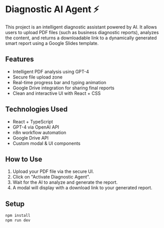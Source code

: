 # Diagnostic AI Agent ⚡

This project is an intelligent diagnostic assistant powered by AI. It allows users to upload PDF files (such as business diagnostic reports), analyzes the content, and returns a downloadable link to a dynamically generated smart report using a Google Slides template.

## Features
-  Intelligent PDF analysis using GPT-4
-  Secure file upload zone
-  Real-time progress bar and typing animation
-  Google Drive integration for sharing final reports
-  Clean and interactive UI with React + CSS

## Technologies Used
- React + TypeScript
- GPT-4 via OpenAI API
- n8n workflow automation
- Google Drive API
- Custom modal & UI components

## How to Use
1. Upload your PDF file via the secure UI.
2. Click on "Activate Diagnostic Agent".
3. Wait for the AI to analyze and generate the report.
4. A modal will display with a download link to your generated report.

## Setup
```bash
npm install
npm run dev
